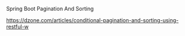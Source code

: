 Spring Boot Pagination And Sorting

https://dzone.com/articles/conditional-pagination-and-sorting-using-restful-w
